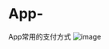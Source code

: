 # App-
App常用的支付方式
 ![image](https://github.com/ButBueatiful/dotvim/raw/master/screenshots/vim-screenshot.jpg)
